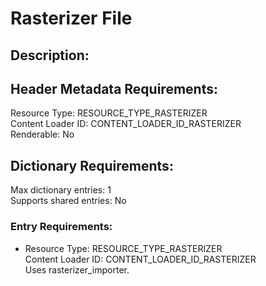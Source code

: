 Rasterizer File
===============
## Description:

## Header Metadata Requirements:
Resource Type: RESOURCE_TYPE_RASTERIZER  
Content Loader ID: CONTENT_LOADER_ID_RASTERIZER  
Renderable: No  

## Dictionary Requirements:
Max dictionary entries: 1  
Supports shared entries: No  

### Entry Requirements:
* Resource Type: RESOURCE_TYPE_RASTERIZER  
  Content Loader ID: CONTENT_LOADER_ID_RASTERIZER  
  Uses rasterizer_importer.  